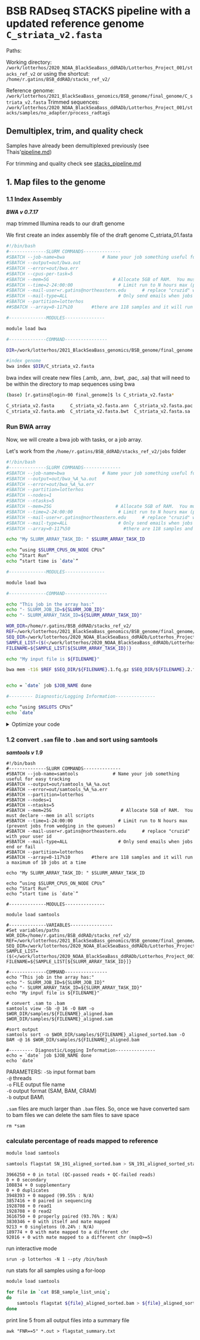 # BSB RADseq STACKS pipeline with a updated reference genome `C_striata_v2.fasta`

Paths:

Working directory: `/work/lotterhos/2020_NOAA_BlackSeaBass_ddRADb/Lotterhos_Project_001/stacks_ref_v2`
or using the shortcut: `/home/r.gatins/BSB_ddRAD/stacks_ref_v2/`

Reference genome:   `/work/lotterhos/2021_BlackSeaBass_genomics/BSB_genome/final_genome/C_striata_v2.fasta`
Trimmed sequences: `/work/lotterhos/2020_NOAA_BlackSeaBass_ddRADb/Lotterhos_Project_001/stacks/samples/no_adapter/process_radtags` 

## Demultiplex, trim, and quality check
Samples have already been demultiplexed previously (see Thais'[pipeline.md](https://github.com/thais-neu/BlackSeaBass_project/blob/master/BSB_ddRAD/pipeline.md))

For trimming and quality check see [stacks_pipeline.md](https://github.com/remygatins/BlackSeaBass_project/edit/master/BSB_ddRAD/stacks_pipeline.md)

## 1. Map files to the genome

### 1.1 Index Assembly
***BWA  v 0.7.17***

map trimmed Illumina reads to our draft genome

We first create an index assembly file of the draft genome C_striata_01.fasta

```bash
#!/bin/bash
#--------------SLURM COMMANDS--------------
#SBATCH --job-name=bwa              # Name your job something useful for easy tracking
#SBATCH --output=out/bwa.out
#SBATCH --error=out/bwa.err
#SBATCH --cpus-per-task=5
#SBATCH --mem=5G                        # Allocate 5GB of RAM.  You must declare --mem in all scripts
#SBATCH --time=2-24:00:00                 # Limit run to N hours max (prevent jobs from wedging in the queues)
#SBATCH --mail-user=r.gatins@northeastern.edu      # replace "cruzid" with your user id
#SBATCH --mail-type=ALL                   # Only send emails when jobs end or fail
#SBATCH --partition=lotterhos
##SBATCH --array=0-117%10		#there are 118 samples and it will run a maximum of 10 jobs at a time

#--------------MODULES---------------

module load bwa

#--------------COMMAND----------------

DIR=/work/lotterhos/2021_BlackSeaBass_genomics/BSB_genome/final_genome

#index genome
bwa index $DIR/C_striata_v2.fasta
```
bwa index will create new files (.amb, .ann, .bwt, .pac, .sa) that will need to be within the directory to map sequences using bwa

```bash
(base) [r.gatins@login-00 final_genome]$ ls C_striata_v2.fasta*

C_striata_v2.fasta      C_striata_v2.fasta.ann  C_striata_v2.fasta.pac
C_striata_v2.fasta.amb  C_striata_v2.fasta.bwt  C_striata_v2.fasta.sa
```
### Run BWA array

Now, we will create a bwa job with tasks, or a job array. 

Let's work from the `/home/r.gatins/BSB_ddRAD/stacks_ref_v2/jobs` folder

```bash
#!/bin/bash
#--------------SLURM COMMANDS--------------
#SBATCH --job-name=bwa              # Name your job something useful for easy tracking
#SBATCH --output=out/bwa_%A_%a.out
#SBATCH --error=out/bwa_%A_%a.err
#SBATCH --partition=lotterhos
#SBATCH --nodes=1
#SBATCH --ntasks=5
#SBATCH --mem=25G                        # Allocate 5GB of RAM.  You must declare --mem in all scripts
#SBATCH --time=2-24:00:00                 # Limit run to N hours max (prevent jobs from wedging in the queues)
#SBATCH --mail-user=r.gatins@northeastern.edu      # replace "cruzid" with your user id
#SBATCH --mail-type=ALL                   # Only send emails when jobs end or fail
#SBATCH --array=0-117%50		            #there are 118 samples and it will run a maximum of 10 jobs at a time

echo "My SLURM_ARRAY_TASK_ID: " $SLURM_ARRAY_TASK_ID

echo “using $SLURM_CPUS_ON_NODE CPUs”
echo “Start Run”
echo “start time is `date`”

#--------------MODULES---------------

module load bwa

#--------------COMMAND----------------

echo "This job in the array has:"
echo "- SLURM_JOB_ID=${SLURM_JOB_ID}"
echo "- SLURM_ARRAY_TASK_ID=${SLURM_ARRAY_TASK_ID}"

WOR_DIR=/home/r.gatins/BSB_ddRAD/stacks_ref_v2/
REF=/work/lotterhos/2021_BlackSeaBass_genomics/BSB_genome/final_genome/C_striata_v2.fasta
SEQ_DIR=/work/lotterhos/2020_NOAA_BlackSeaBass_ddRADb/Lotterhos_Project_001/stacks/samples/no_adapter/process_radtags
SAMPLE_LIST=($(</work/lotterhos/2020_NOAA_BlackSeaBass_ddRADb/Lotterhos_Project_001/stacks/samples/BSB_sample_list_uniq))
FILENAME=${SAMPLE_LIST[${SLURM_ARRAY_TASK_ID}]}

echo "My input file is ${FILENAME}"

bwa mem -t16 $REF $SEQ_DIR/${FILENAME}.1.fq.gz $SEQ_DIR/${FILENAME}.2.fq.gz > $WOR_DIR/samples/${FILENAME}_aligned.sam


echo = `date` job $JOB_NAME done

#--------- Diagnostic/Logging Information---------------

echo “using $NSLOTS CPUs”
echo `date`
```

<details>
<summary>Optimize your code</summary>
<br>

Use `seff job_ID` to get a summary of your run and adjust your parameters in your job script accordingly

```bash
(base) [r.gatins@login-01 samples]$ seff 45016272_23

Job ID: 45016357
Array Job ID: 45016272_23
Cluster: discovery
User/Group: r.gatins/users
State: COMPLETED (exit code 0)
Nodes: 1
Cores per node: 5
CPU Utilized: 00:27:10
CPU Efficiency: 84.90% of 00:32:00 core-walltime
Job Wall-clock time: 00:06:24
Memory Utilized: 4.62 GB
Memory Efficiency: 18.47% of 25.00 GB
```
</details>




### 1.2 convert  `.sam` file to `.bam` and sort using samtools 
***samtools v 1.9***

```
#!/bin/bash
#--------------SLURM COMMANDS--------------
#SBATCH --job-name=samtools             # Name your job something useful for easy tracking
#SBATCH --output=out/samtools_%A_%a.out
#SBATCH --error=out/samtools_%A_%a.err
#SBATCH --partition=lotterhos
#SBATCH --nodes=1
#SBATCH --ntasks=5
#SBATCH --mem=25G                          # Allocate 5GB of RAM.  You must declare --mem in all scripts
#SBATCH --time=1-24:00:00                 # Limit run to N hours max (prevent jobs from wedging in the queues)
#SBATCH --mail-user=r.gatins@northeastern.edu      # replace "cruzid" with your user id
#SBATCH --mail-type=ALL                   # Only send emails when jobs end or fail
#SBATCH --partition=lotterhos
#SBATCH --array=0-117%10		#there are 118 samples and it will run a maximum of 10 jobs at a time

echo "My SLURM_ARRAY_TASK_ID: " $SLURM_ARRAY_TASK_ID

echo “using $SLURM_CPUS_ON_NODE CPUs”
echo “Start Run”
echo “start time is `date`”

#--------------MODULES---------------

module load samtools

#--------------VARIABLES----------------
#Set variables/paths
WOR_DIR=/home/r.gatins/BSB_ddRAD/stacks_ref_v2/
REF=/work/lotterhos/2021_BlackSeaBass_genomics/BSB_genome/final_genome/C_striata_v2.fasta
SEQ_DIR=/work/lotterhos/2020_NOAA_BlackSeaBass_ddRADb/Lotterhos_Project_001/stacks/samples/no_adapter/process_radtags
SAMPLE_LIST=($(</work/lotterhos/2020_NOAA_BlackSeaBass_ddRADb/Lotterhos_Project_001/stacks/samples/BSB_sample_list_uniq))
FILENAME=${SAMPLE_LIST[${SLURM_ARRAY_TASK_ID}]}

#--------------COMMAND----------------
echo "This job in the array has:"
echo "- SLURM_JOB_ID=${SLURM_JOB_ID}"
echo "- SLURM_ARRAY_TASK_ID=${SLURM_ARRAY_TASK_ID}"
echo "My input file is ${FILENAME}"

# convert .sam to .bam 
samtools view -Sb -@ 16 -O BAM -o $WOR_DIR/samples/${FILENAME}_aligned.bam $WOR_DIR/samples/${FILENAME}_aligned.sam

#sort output
samtools sort -o $WOR_DIR/samples/${FILENAME}_aligned_sorted.bam -O BAM -@ 16 $WOR_DIR/samples/${FILENAME}_aligned.bam

#--------- Diagnostic/Logging Information---------------
echo = `date` job $JOB_NAME done
echo `date`

```
PARAMETERS:
`-Sb`		input format bam\
`-@`		threads\
`-o` 		FILE  output file name\
`-O` 		output format (SAM, BAM, CRAM)\
`-b` 		output BAM\

`.sam` files are much larger than `.bam` files. So, once we have converted sam to bam files we can delete the sam files to save space

`rm *sam`

### calculate percentage of reads mapped to reference 

```bash
module load samtools

samtools flagstat SN_191_aligned_sorted.bam > SN_191_aligned_sorted_stats.out
```

```
3966250 + 0 in total (QC-passed reads + QC-failed reads)
0 + 0 secondary
108834 + 0 supplementary
0 + 0 duplicates
3948393 + 0 mapped (99.55% : N/A)
3857416 + 0 paired in sequencing
1928708 + 0 read1
1928708 + 0 read2
3616750 + 0 properly paired (93.76% : N/A)
3830346 + 0 with itself and mate mapped
9213 + 0 singletons (0.24% : N/A)
189774 + 0 with mate mapped to a different chr
92016 + 0 with mate mapped to a different chr (mapQ>=5)
```

run interactive mode

    srun -p lotterhos -N 1 --pty /bin/bash
    
run stats for all samples using a for-loop

```bash
module load samtools

for file in `cat BSB_sample_list_uniq`;
do
    samtools flagstat ${file}_aligned_sorted.bam > ${file}_aligned_sorted_stats.out
done
```

print line 5 from all output files into a summary file

    awk "FNR==5" *.out > flagstat_summary.txt



